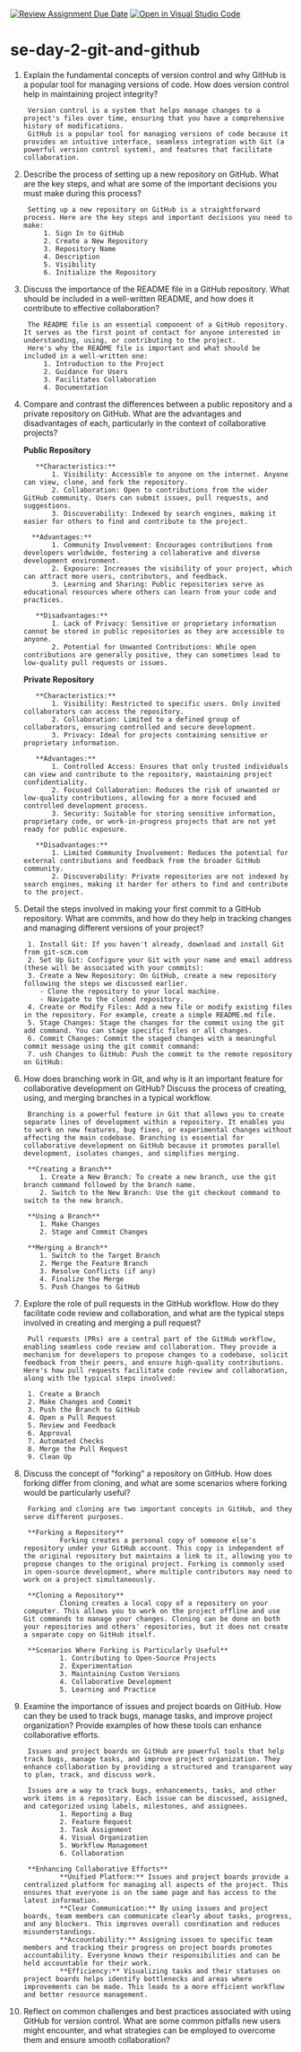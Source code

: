 [![Review Assignment Due Date](https://classroom.github.com/assets/deadline-readme-button-22041afd0340ce965d47ae6ef1cefeee28c7c493a6346c4f15d667ab976d596c.svg)](https://classroom.github.com/a/8wgCKhpZ)
[![Open in Visual Studio Code](https://classroom.github.com/assets/open-in-vscode-2e0aaae1b6195c2367325f4f02e2d04e9abb55f0b24a779b69b11b9e10269abc.svg)](https://classroom.github.com/online_ide?assignment_repo_id=18533442&assignment_repo_type=AssignmentRepo)
# se-day-2-git-and-github
1. Explain the fundamental concepts of version control and why GitHub is a popular tool for managing versions of code. How does version control help in maintaining project integrity?

        Version control is a system that helps manage changes to a project's files over time, ensuring that you have a comprehensive history of modifications.
        GitHub is a popular tool for managing versions of code because it provides an intuitive interface, seamless integration with Git (a powerful version control system), and features that facilitate collaboration.

2. Describe the process of setting up a new repository on GitHub. What are the key steps, and what are some of the important decisions you must make during this process?

        Setting up a new repository on GitHub is a straightforward process. Here are the key steps and important decisions you need to make:
            1. Sign In to GitHub
            2. Create a New Repository
            3. Repository Name
            4. Description
            5. Visibility
            6. Initialize the Repository

3. Discuss the importance of the README file in a GitHub repository. What should be included in a well-written README, and how does it contribute to effective collaboration?

        The README file is an essential component of a GitHub repository. It serves as the first point of contact for anyone interested in understanding, using, or contributing to the project.
        Here's why the README file is important and what should be included in a well-written one:
            1. Introduction to the Project
            2. Guidance for Users
            3. Facilitates Collaboration
            4. Documentation

4. Compare and contrast the differences between a public repository and a private repository on GitHub. What are the advantages and disadvantages of each, particularly in the context of collaborative projects?

   **Public Repository**
   
          **Characteristics:**
              1. Visibility: Accessible to anyone on the internet. Anyone can view, clone, and fork the repository.
              2. Collaboration: Open to contributions from the wider GitHub community. Users can submit issues, pull requests, and suggestions.
              3. Discoverability: Indexed by search engines, making it easier for others to find and contribute to the project.
        
         **Advantages:**
              1. Community Involvement: Encourages contributions from developers worldwide, fostering a collaborative and diverse development environment.
              2. Exposure: Increases the visibility of your project, which can attract more users, contributors, and feedback.
              3. Learning and Sharing: Public repositories serve as educational resources where others can learn from your code and practices.
        
          **Disadvantages:**
              1. Lack of Privacy: Sensitive or proprietary information cannot be stored in public repositories as they are accessible to anyone.
              2. Potential for Unwanted Contributions: While open contributions are generally positive, they can sometimes lead to low-quality pull requests or issues.


   **Private Repository**
  
          **Characteristics:**
              1. Visibility: Restricted to specific users. Only invited collaborators can access the repository.
              2. Collaboration: Limited to a defined group of collaborators, ensuring controlled and secure development.
              3. Privacy: Ideal for projects containing sensitive or proprietary information.
              
          **Advantages:**
              1. Controlled Access: Ensures that only trusted individuals can view and contribute to the repository, maintaining project confidentiality.
              2. Focused Collaboration: Reduces the risk of unwanted or low-quality contributions, allowing for a more focused and controlled development process.
              3. Security: Suitable for storing sensitive information, proprietary code, or work-in-progress projects that are not yet ready for public exposure.
        
          **Disadvantages:**
              1. Limited Community Involvement: Reduces the potential for external contributions and feedback from the broader GitHub community.
              2. Discoverability: Private repositories are not indexed by search engines, making it harder for others to find and contribute to the project.


5. Detail the steps involved in making your first commit to a GitHub repository. What are commits, and how do they help in tracking changes and managing different versions of your project?

        1. Install Git: If you haven't already, download and install Git from git-scm.com
        2. Set Up Git: Configure your Git with your name and email address (these will be associated with your commits):
        3. Create a New Repository: On GitHub, create a new repository following the steps we discussed earlier.
           - Clone the repository to your local machine.
           - Navigate to the cloned repository.
        4. Create or Modify Files: Add a new file or modify existing files in the repository. For example, create a simple README.md file.
        5. Stage Changes: Stage the changes for the commit using the git add command. You can stage specific files or all changes.
        6. Commit Changes: Commit the staged changes with a meaningful commit message using the git commit command:
        7. ush Changes to GitHub: Push the commit to the remote repository on GitHub:


6. How does branching work in Git, and why is it an important feature for collaborative development on GitHub? Discuss the process of creating, using, and merging branches in a typical workflow.

        Branching is a powerful feature in Git that allows you to create separate lines of development within a repository. It enables you to work on new features, bug fixes, or experimental changes without affecting the main codebase. Branching is essential for collaborative development on GitHub because it promotes parallel development, isolates changes, and simplifies merging.

        **Creating a Branch**
           1. Create a New Branch: To create a new branch, use the git branch command followed by the branch name.
           2. Switch to the New Branch: Use the git checkout command to switch to the new branch.

        **Using a Branch**
           1. Make Changes
           2. Stage and Commit Changes

        **Merging a Branch**
           1. Switch to the Target Branch
           2. Merge the Feature Branch
           3. Resolve Conflicts (if any)
           4. Finalize the Merge
           5. Push Changes to GitHub


7. Explore the role of pull requests in the GitHub workflow. How do they facilitate code review and collaboration, and what are the typical steps involved in creating and merging a pull request?

        Pull requests (PRs) are a central part of the GitHub workflow, enabling seamless code review and collaboration. They provide a mechanism for developers to propose changes to a codebase, solicit feedback from their peers, and ensure high-quality contributions. Here's how pull requests facilitate code review and collaboration, along with the typical steps involved:
        
        1. Create a Branch
        2. Make Changes and Commit
        3. Push the Branch to GitHub
        4. Open a Pull Request
        5. Review and Feedback
        6. Approval
        7. Automated Checks
        8. Merge the Pull Request
        9. Clean Up

8. Discuss the concept of "forking" a repository on GitHub. How does forking differ from cloning, and what are some scenarios where forking would be particularly useful?

        Forking and cloning are two important concepts in GitHub, and they serve different purposes.

        **Forking a Repository**
                Forking creates a personal copy of someone else's repository under your GitHub account. This copy is independent of the original repository but maintains a link to it, allowing you to propose changes to the original project. Forking is commonly used in open-source development, where multiple contributors may need to work on a project simultaneously.
        
        **Cloning a Repository**
                Cloning creates a local copy of a repository on your computer. This allows you to work on the project offline and use Git commands to manage your changes. Cloning can be done on both your repositories and others' repositories, but it does not create a separate copy on GitHub itself.

        **Scenarios Where Forking is Particularly Useful**
                1. Contributing to Open-Source Projects
                2. Experimentation
                3. Maintaining Custom Versions
                4. Collaborative Development
                5. Learning and Practice


9. Examine the importance of issues and project boards on GitHub. How can they be used to track bugs, manage tasks, and improve project organization? Provide examples of how these tools can enhance collaborative efforts.

        Issues and project boards on GitHub are powerful tools that help track bugs, manage tasks, and improve project organization. They enhance collaboration by providing a structured and transparent way to plan, track, and discuss work.

        Issues are a way to track bugs, enhancements, tasks, and other work items in a repository. Each issue can be discussed, assigned, and categorized using labels, milestones, and assignees.
                1. Reporting a Bug
                2. Feature Request
                3. Task Assignment
                4. Visual Organization
                5. Workflow Management
                6. Collaboration
        
        **Enhancing Collaborative Efforts**
                **Unified Platform:** Issues and project boards provide a centralized platform for managing all aspects of the project. This ensures that everyone is on the same page and has access to the latest information.
                **Clear Communication:** By using issues and project boards, team members can communicate clearly about tasks, progress, and any blockers. This improves overall coordination and reduces misunderstandings.
                **Accountability:** Assigning issues to specific team members and tracking their progress on project boards promotes accountability. Everyone knows their responsibilities and can be held accountable for their work.
                **Efficiency:** Visualizing tasks and their statuses on project boards helps identify bottlenecks and areas where improvements can be made. This leads to a more efficient workflow and better resource management.

10. Reflect on common challenges and best practices associated with using GitHub for version control. What are some common pitfalls new users might encounter, and what strategies can be employed to overcome them and ensure smooth collaboration?


